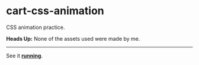 # cart-css-animation
CSS animation practice.

<strong>Heads Up:</strong>
None of the assets used were made by me.
<hr>
See it <a href="https://niknows.github.io/cart-css-animation/"><strong>running</strong></a>.
